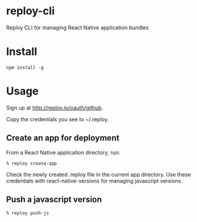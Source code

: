 # reploy-cli

Reploy CLI for managing React Native application bundles

# Install

```
npm install -g 
```

# Usage

Sign up at http://reploy.io/oauth/github.

Copy the credentials you see to ~/.reploy.

## Create an app for deployment

From a React Native application directory, run: 

```
% reploy create-app
```

Check the newly created .reploy file in the current app directory. Use these credentials with react-native-versions for managing javascript versions.

## Push a javascript version

```
% reploy push-js
```
